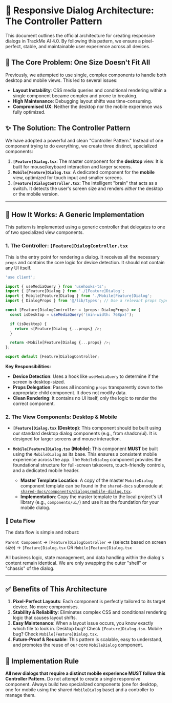 # 🚀 Responsive Dialog Architecture: The Controller Pattern

This document outlines the official architecture for creating responsive dialogs in TrackMe AI 4.0. By following this pattern, we ensure a pixel-perfect, stable, and maintainable user experience across all devices.

## 📌 The Core Problem: One Size Doesn't Fit All

Previously, we attempted to use single, complex components to handle both desktop and mobile views. This led to several issues:
- **Layout Instability**: CSS media queries and conditional rendering within a single component became complex and prone to breaking.
- **High Maintenance**: Debugging layout shifts was time-consuming.
- **Compromised UX**: Neither the desktop nor the mobile experience was fully optimized.

## ✨ The Solution: The Controller Pattern

We have adopted a powerful and clean "Controller Pattern." Instead of one component trying to do everything, we create three distinct, specialized components:

1.  **`[Feature]Dialog.tsx`**: The master component for the **desktop** view. It is built for mouse/keyboard interaction and larger screens.
2.  **`Mobile[Feature]Dialog.tsx`**: A dedicated component for the **mobile** view, optimized for touch input and smaller screens.
3.  **`[Feature]DialogController.tsx`**: The intelligent "brain" that acts as a switch. It detects the user's screen size and renders *either* the desktop or the mobile version.

---

## 🧠 How It Works: A Generic Implementation

This pattern is implemented using a generic controller that delegates to one of two specialized view components.

### 1. The Controller: `[Feature]DialogController.tsx`

This is the entry point for rendering a dialog. It receives all the necessary `props` and contains the core logic for device detection. It should not contain any UI itself.

```typescript
'use client';

import { useMediaQuery } from 'usehooks-ts';
import { [Feature]Dialog } from './[Feature]Dialog';
import { Mobile[Feature]Dialog } from './Mobile[Feature]Dialog';
import { DialogProps } from '@/lib/types'; // Use a relevant props type

const [Feature]DialogController = (props: DialogProps) => {
  const isDesktop = useMediaQuery('(min-width: 768px)');

  if (isDesktop) {
    return <[Feature]Dialog {...props} />;
  }

  return <Mobile[Feature]Dialog {...props} />;
};

export default [Feature]DialogController;
```

**Key Responsibilities:**
- **Device Detection**: Uses a hook like `useMediaQuery` to determine if the screen is desktop-sized.
- **Props Delegation**: Passes all incoming `props` transparently down to the appropriate child component. It does not modify data.
- **Clean Rendering**: It contains no UI itself, only the logic to render the correct component.

### 2. The View Components: Desktop & Mobile

- **`[Feature]Dialog.tsx` (Desktop)**: This component should be built using our standard desktop dialog components (e.g., from shadcn/ui). It is designed for larger screens and mouse interaction.

- **`Mobile[Feature]Dialog.tsx` (Mobile)**: This component **MUST** be built using the `MobileDialog` as its base. This ensures a consistent mobile experience across the app. The `MobileDialog` component provides the foundational structure for full-screen takeovers, touch-friendly controls, and a dedicated mobile header.
    - **Master Template Location**: A copy of the master `MobileDialog` component template can be found in the `shared-docs` submodule at [`shared-docs/components/dialogs/mobile-dialog.tsx`](shared-docs/components/dialogs/mobile-dialog.tsx).
    - **Implementation**: Copy the master template to the local project's UI library (e.g., `components/ui/`) and use it as the foundation for your mobile dialog.

### 🔄 Data Flow

The data flow is simple and robust:

`Parent Component` → `[Feature]DialogController` → (selects based on screen size) → `[Feature]Dialog.tsx` OR `Mobile[Feature]Dialog.tsx`

All business logic, state management, and data handling within the dialog's content remain identical. We are only swapping the outer "shell" or "chassis" of the dialog.

---

## ✅ Benefits of This Architecture

1.  **Pixel-Perfect Layouts**: Each component is perfectly tailored to its target device. No more compromises.
2.  **Stability & Reliability**: Eliminates complex CSS and conditional rendering logic that causes layout shifts.
3.  **Easy Maintenance**: When a layout issue occurs, you know exactly which file to look in. Desktop bug? Check `[Feature]Dialog.tsx`. Mobile bug? Check `Mobile[Feature]Dialog.tsx`.
4.  **Future-Proof & Reusable**: This pattern is scalable, easy to understand, and promotes the reuse of our core `MobileDialog` component.

## 📜 Implementation Rule

**All new dialogs that require a distinct mobile experience MUST follow this Controller Pattern.** Do not attempt to create a single responsive component. Always build two specialized components (one for desktop, one for mobile using the shared `MobileDialog` base) and a controller to manage them.